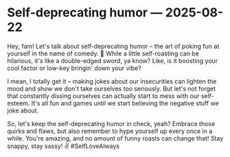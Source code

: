 # Self-deprecating humor — 2025-08-22

Hey, fam! Let's talk about self-deprecating humor – the art of poking fun at yourself in the name of comedy. 🤪 While a little self-roasting can be hilarious, it's like a double-edged sword, ya know? Like, is it boosting your cool factor or low-key bringin' down your vibe?

I mean, I totally get it – making jokes about our insecurities can lighten the mood and show we don't take ourselves too seriously. But let's not forget that constantly dissing ourselves can actually start to mess with our self-esteem. It's all fun and games until we start believing the negative stuff we joke about.

So, let's keep the self-deprecating humor in check, yeah? Embrace those quirks and flaws, but also remember to hype yourself up every once in a while. You're amazing, and no amount of funny roasts can change that! Stay snappy, stay sassy! ✌️ #SelfLoveAlways